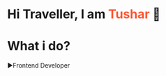 # Hi Traveller, I am <span style="color: #FF5733;"> Tushar </span> 👋


<!--
![Skills](https://img.shields.io/badge/Skills-Figma%20|%20React%20|%20Kubernetes-blue)

### About Me
- 🚀 Machine Learning Enthusiast | Open Source Contributor
- 🌱 Currently learning [insert topic here]
- 📫 Reach me at [email@example.com](mailto:email@example.com)

### Tools I Work With
| Design Tools | Development Tools | Automation Tools |
|--------------|-------------------|------------------|
| Figma, AI    | React, Flutter    | Docker, K8s      |

### Connect with Me 🌐
[![LinkedIn](https://img.shields.io/badge/LinkedIn-blue)](https://linkedin.com/in/your-profile)
[![GitHub](https://img.shields.io/badge/GitHub-black)](https://github.com/your-profile)
[![Twitter](https://img.shields.io/badge/Twitter-blue)](https://twitter.com/your-handle)

![GitHub Stats](https://github-readme-stats.vercel.app/api?username=your-username&show_icons=true&theme=radical)

-->
# What i do?
▶Frontend Developer
<!--
**Tushardhongade/Tushardhongade** is a ✨ _special_ ✨ repository because its `README.md` (this file) appears on your GitHub profile.

Here are some ideas to get you started:

- 🔭 I’m currently working on ...
- 🌱 I’m currently learning ...
- 👯 I’m looking to collaborate on ...
- 🤔 I’m looking for help with ...
- 💬 Ask me about ...
- 📫 How to reach me: ...
- 😄 Pronouns: ...
- ⚡ Fun fact: ...
-->
